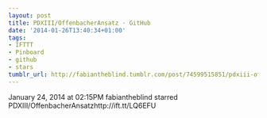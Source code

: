```yaml
---
layout: post
title: PDXIII/OffenbacherAnsatz · GitHub
date: '2014-01-26T13:40:34+01:00'
tags:
- IFTTT
- Pinboard
- github
- stars
tumblr_url: http://fabiantheblind.tumblr.com/post/74599515851/pdxiii-offenbacheransatz-github
---
```

January 24, 2014 at 02:15PM
fabiantheblind starred PDXIII/OffenbacherAnsatzhttp://ift.tt/LQ6EFU
